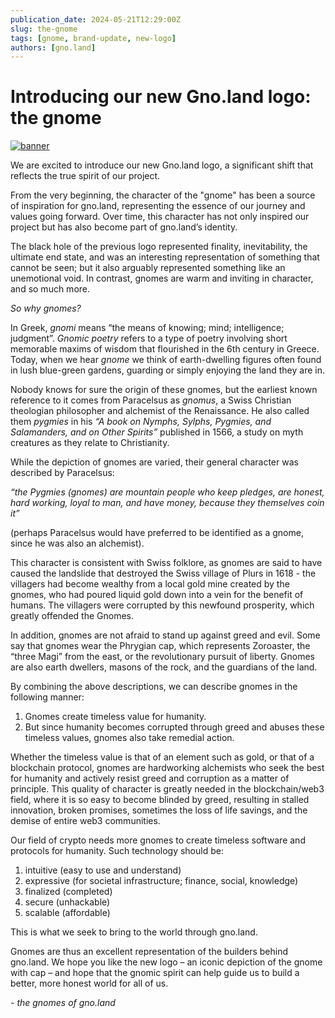 ```yaml
---
publication_date: 2024-05-21T12:29:00Z
slug: the-gnome
tags: [gnome, brand-update, new-logo]
authors: [gno.land]
---
```


# Introducing our new Gno.land logo: the gnome

[![banner](https://gnolang.github.io/blog/2024-05-21_the-gnome/src/thumbs/banner.png)](https://gnolang.github.io/blog/2024-05-21_the-gnome/src/banner.png)

We are excited to introduce our new Gno.land logo, a significant shift that 
reflects the true spirit of our project.

From the very beginning, the character of the "gnome" has been a source of 
inspiration for gno.land, representing the essence of our journey and values 
going forward.
Over time, this character has not only inspired our project but has also become
part of gno.land’s identity.

The black hole of the previous logo represented finality, inevitability, the
ultimate end state, and was an interesting representation of something that cannot
be seen; but it also arguably represented something like an unemotional void. In
contrast, gnomes are warm and inviting in character, and so much more.

_So why gnomes?_

In Greek, _gnomi_ means “the means of knowing; mind; intelligence; judgment”. 
_Gnomic poetry_ refers to a type of poetry involving short memorable maxims of 
wisdom that flourished in the 6th century in Greece. Today, when we hear _gnome_ 
we think of earth-dwelling figures often found in lush blue-green gardens,
guarding or simply enjoying the land they are in.

Nobody knows for sure the origin of these gnomes, but the earliest known
reference to it comes from Paracelsus as _gnomus_, a Swiss Christian theologian 
philosopher and alchemist of the Renaissance. He also called them _pygmies_ in 
his _“A book on Nymphs, Sylphs, Pygmies, and Salamanders, and on Other Spirits”_
published in 1566, a study on myth creatures as they relate to Christianity.

While the depiction of gnomes are varied, their general character was described
by Paracelsus:

_“the Pygmies (gnomes) are mountain people who keep pledges, are honest, hard 
working, loyal to man, and have money, because they themselves coin it”_

(perhaps Paracelsus would have preferred to be identified as a gnome, since he was also an alchemist).

This character is consistent with Swiss folklore, as gnomes are said to have 
caused the landslide that destroyed the Swiss village of Plurs in 1618 - the
villagers had become wealthy from a local gold mine created by the gnomes, who
had poured liquid gold down into a vein for the benefit of humans. The villagers
were corrupted by this newfound prosperity, which greatly offended the Gnomes.

In addition, gnomes are not afraid to stand up against greed and evil. Some say 
that gnomes wear the Phrygian cap, which represents Zoroaster, the “three Magi” 
from the east, or the revolutionary pursuit of liberty. Gnomes are also earth 
dwellers, masons of the rock, and the guardians of the land.

By combining the above descriptions, we can describe gnomes in the following manner:

1. Gnomes create timeless value for humanity.
2. But since humanity becomes corrupted through greed and abuses these timeless 
values, gnomes also take remedial action.

Whether the timeless value is that of an element such as gold, or that of a 
blockchain protocol, gnomes are hardworking alchemists who seek the best for 
humanity and actively resist greed and corruption as a matter of principle. This
quality of character is greatly needed in the blockchain/web3 field, where it is 
so easy to become blinded by greed, resulting in stalled innovation, broken 
promises, sometimes the loss of life savings, and the demise of entire web3 
communities.

Our field of crypto needs more gnomes to create timeless software and protocols
for humanity. Such technology should be:  

1. intuitive (easy to use and understand)  
2. expressive (for societal infrastructure; finance, social, knowledge)  
3. finalized (completed)  
4. secure (unhackable)  
5. scalable (affordable)  

This is what we seek to bring to the world through gno.land.

Gnomes are thus an excellent representation of the builders behind gno.land. We
hope you like the new logo – an iconic depiction of the gnome with cap – and hope
that the gnomic spirit can help guide us to build a better, more honest world for
all of us.

_- the gnomes of gno.land_


